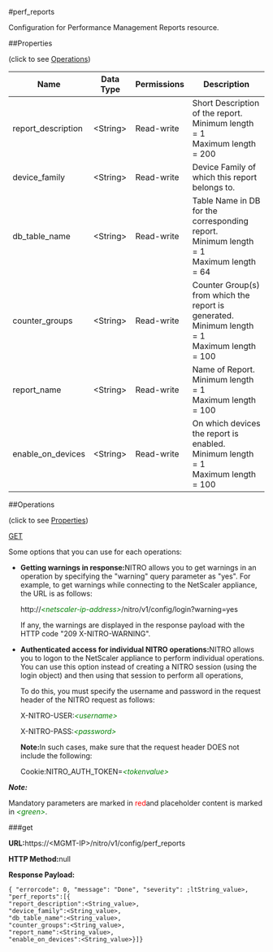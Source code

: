 #perf_reports

Configuration for Performance Management Reports resource.


##Properties 
<span>(click to see [Operations](#opera))</span>


<table><thead><tr><th>Name</th><th>Data Type</th><th>Permissions</th><th>Description</th></tr></thead><tbody><tr><td>report_description</td><td>&lt;String></td><td>Read-write</td><td>Short Description of the report.<br>Minimum length = 1<br>Maximum length = 200</td></tr><tr><td>device_family</td><td>&lt;String></td><td>Read-write</td><td>Device Family of which this report belongs to.</td></tr><tr><td>db_table_name</td><td>&lt;String></td><td>Read-write</td><td>Table Name in DB for the corresponding report.<br>Minimum length = 1<br>Maximum length = 64</td></tr><tr><td>counter_groups</td><td>&lt;String></td><td>Read-write</td><td>Counter Group(s) from which the report is generated.<br>Minimum length = 1<br>Maximum length = 100</td></tr><tr><td>report_name</td><td>&lt;String></td><td>Read-write</td><td>Name of Report.<br>Minimum length = 1<br>Maximum length = 100</td></tr><tr><td>enable_on_devices</td><td>&lt;String></td><td>Read-write</td><td>On which devices the report is enabled.<br>Minimum length = 1<br>Maximum length = 100</td></tr></tbody></table>
##Operations 
<span>(click to see [Properties](#prope))</span>


[GET]()


Some options that you can use for each operations:
<ul><li><p><b>Getting warnings in response:</b>NITRO allows you to get warnings in an operation by specifying the "warning" query parameter as "yes". For example, to get warnings while connecting to the NetScaler appliance, the URL is as follows:</p><p>http://<span style="color:green;font-style:italic;">&lt;netscaler-ip-address&gt;</span>/nitro/v1/config/login?warning=yes</p><p>If any, the warnings are displayed in the response payload with the HTTP code "209 X-NITRO-WARNING".</p></li><li><p><b>Authenticated access for individual NITRO operations:</b>NITRO allows you to logon to the NetScaler appliance to perform individual operations. You can use this option instead of creating a NITRO session (using the login object) and then using that session to perform all operations,</p><p>To do this, you must specify the username and password in the request header of the NITRO request as follows:</p><p>X-NITRO-USER:<span style="color:green;font-style:italic;">&lt;username&gt;</span></p><p>X-NITRO-PASS:<span style="color:green;font-style:italic;">&lt;password&gt;</span></p><p><b>Note:</b>In such cases, make sure that the request header DOES not include the following:</p><p>Cookie:NITRO_AUTH_TOKEN=<span style="color:green;font-style:italic;">&lt;tokenvalue&gt;</span></p></li></ul>



***Note:*** 
Mandatory parameters are marked in <span style="color:#FF0000;">red</span>and placeholder content is marked in <span style="color:green;font-style:italic">&lt;green&gt;</span>.

###get



<b>URL:</b>https://&lt;MGMT-IP&gt;/nitro/v1/config/perf_reports
<b>HTTP Method:</b>null
<b>Response Payload: </b>```{ "errorcode": 0, "message": "Done", "severity": ;ltString_value>, "perf_reports":[{"report_description":<String_value>,"device_family":<String_value>,"db_table_name":<String_value>,"counter_groups":<String_value>,"report_name":<String_value>,"enable_on_devices":<String_value>}]}```



